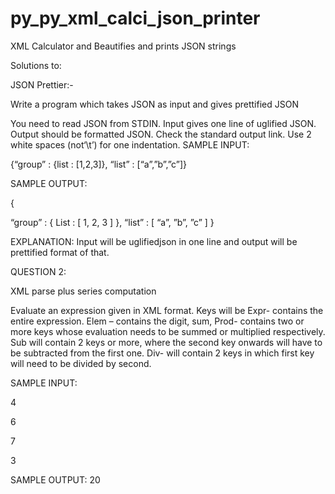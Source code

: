 # py_py_xml_calci_json_printer
XML Calculator
and
Beautifies and prints JSON strings

Solutions to:

JSON Prettier:-

Write a program which takes JSON as input and gives prettified JSON

You need to read JSON from STDIN. Input gives one line of uglified JSON.
Output should be formatted JSON. Check the standard output link.
Use 2 white spaces (not‘\t’) for one indentation.
SAMPLE INPUT:

{“group” : {list : [1,2,3]}, “list” : [“a”,”b”,”c”]}

SAMPLE OUTPUT:

{

  “group” : {
      List : [
                1,
                2,
                3
             ]
  },
  “list” : [
              “a”,
              ”b”,
              ”c”
            ]
}

EXPLANATION: Input will be uglifiedjson in one line and output will be prettified format of that.

 

QUESTION 2:

XML parse plus series computation

Evaluate an expression given in XML format. Keys will be Expr- contains the entire expression. Elem – contains the digit, sum, Prod- contains two or more keys whose evaluation needs to be summed or multiplied respectively. Sub will contain 2 keys or more, where the second key onwards will have to be subtracted from the first one. Div- will contain 2 keys in which first key will need to be divided by second.

 

SAMPLE INPUT:

<expr>

<sum>

<elem>4</elem>

<elem>6</elem>

<elem>7</elem>

<elem>3</elem>

</sum>

</expr>

 

SAMPLE OUTPUT:
20
